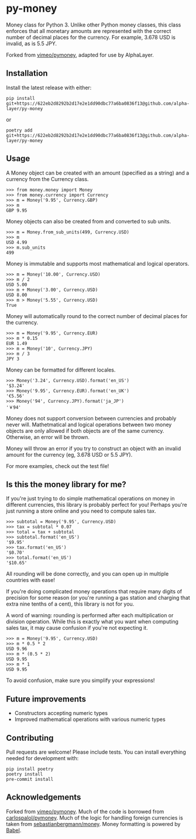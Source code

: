 py-money
========

Money class for Python 3. Unlike other Python money classes, this class enforces that all monetary amounts are represented with the correct number of decimal places for the currency. For example, 3.678 USD is invalid, as is 5.5 JPY.

Forked from [vimeo/pymoney](https://github.com/vimeo/py-money), adapted for use by AlphaLayer.

Installation
------------

Install the latest release with either:

    pip install git+https://622eb2d8292b2d17e2e1dd90dbc77a6ba0836f13@github.com/alpha-layer/py-money

or

    poetry add git+https://622eb2d8292b2d17e2e1dd90dbc77a6ba0836f13@github.com/alpha-layer/py-money

Usage
-----

A Money object can be created with an amount (specified as a string) and a currency from the Currency class.

``` {.sourceCode .python}
>>> from money.money import Money
>>> from money.currency import Currency
>>> m = Money('9.95', Currency.GBP)
>>> m
GBP 9.95
```

Money objects can also be created from and converted to sub units.

``` {.sourceCode .python}
>>> m = Money.from_sub_units(499, Currency.USD)
>>> m
USD 4.99
>>> m.sub_units
499
```

Money is immutable and supports most mathematical and logical operators.

``` {.sourceCode .python}
>>> m = Money('10.00', Currency.USD)
>>> m / 2
USD 5.00
>>> m + Money('3.00', Currency.USD)
USD 8.00
>>> m > Money('5.55', Currency.USD)
True
```

Money will automatically round to the correct number of decimal places for the currency.

``` {.sourceCode .python}
>>> m = Money('9.95', Currency.EUR)
>>> m * 0.15
EUR 1.49
>>> m = Money('10', Currency.JPY)
>>> m / 3
JPY 3
```

Money can be formatted for different locales.

``` {.sourceCode .python}
>>> Money('3.24', Currency.USD).format('en_US')
'$3.24'
>>> Money('9.95', Currency.EUR).format('en_UK')
'€5.56'
>>> Money('94', Currency.JPY).format('ja_JP')
'￥94'
```

Money does not support conversion between currencies and probably never will. Mathetmatical and logical operations between two money objects are only allowed if both objects are of the same currency. Otherwise, an error will be thrown.

Money will throw an error if you try to construct an object with an invalid amount for the currency (eg, 3.678 USD or 5.5 JPY).

For more examples, check out the test file!

Is this the money library for me?
---------------------------------

If you're just trying to do simple mathematical operations on money in different currencies, this library is probably perfect for you! Perhaps you're just running a store online and you need to compute sales tax.

``` {.sourceCode .python}
>>> subtotal = Money('9.95', Currency.USD)
>>> tax = subtotal * 0.07
>>> total = tax + subtotal
>>> subtotal.format('en_US')
'$9.95'
>>> tax.format('en_US')
'$0.70'
>>> total.format('en_US')
'$10.65'
```

All rounding will be done correctly, and you can open up in multiple countries with ease!

If you're doing complicated money operations that require many digits of precision for some reason (or you're running a gas station and charging that extra nine tenths of a cent), this library is not for you.

A word of warning: rounding is performed after each multiplication or division operation. While this is exactly what you want when computing sales tax, it may cause confusion if you're not expecting it.

``` {.sourceCode .python}
>>> m = Money('9.95', Currency.USD)
>>> m * 0.5 * 2
USD 9.96
>>> m * (0.5 * 2)
USD 9.95
>>> m * 1
USD 9.95
```

To avoid confusion, make sure you simplify your expressions!

Future improvements
-------------------

- Constructors accepting numeric types
- Improved mathematical operations with various numeric types

Contributing
------------

Pull requests are welcome! Please include tests. You can install everything needed for development with:

    pip install poetry
    poetry install
    pre-commit install

Acknowledgements
----------------

Forked from [vimeo/pymoney](https://github.com/vimeo/py-money). Much of the code is borrowed from [carlospalol/pymoney](https://github.com/carlospalol/money). Much of the logic for handling foreign currencies is taken from [sebastianbergmann/money](https://github.com/sebastianbergmann/money). Money formatting is powered by [Babel](http://babel.pocoo.org/).
